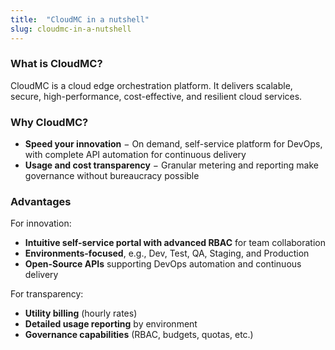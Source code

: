 ```yaml
---
title:  "CloudMC in a nutshell"
slug: cloudmc-in-a-nutshell
---
```


### What is CloudMC?

CloudMC is a cloud edge orchestration platform. It delivers scalable, secure, high-performance, cost-effective, and resilient cloud services.

### Why CloudMC?

- **Speed your innovation**  − On demand, self-service platform for DevOps, with complete API automation for continuous delivery
- **Usage and cost transparency**  − Granular metering and reporting make governance without bureaucracy possible

### Advantages

For innovation:

- **Intuitive self-service portal with advanced RBAC** for team collaboration
- **Environments-focused**, e.g., Dev, Test, QA, Staging, and Production
- **Open-Source APIs** supporting DevOps automation and continuous delivery

For transparency:

- **Utility billing** (hourly rates)
- **Detailed usage reporting** by environment
- **Governance capabilities** (RBAC, budgets, quotas, etc.)
